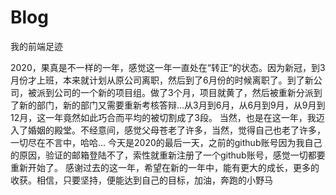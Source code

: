 # Blog
我的前端足迹

  2020，果真是不一样的一年，感觉这一年一直处在“转正“的状态。因为新冠，到3月份才上班，本来就计划从原公司离职，然后到了6月份的时候离职了。到了新公司，被派到公司的一个新的项目组。做了3个月，项目就黄了，然后被重新分派到了新的部门，新的部门又需要重新考核答辩...从3月到6月，从6月到9月，从9月到12月，这一年竟然如此巧合而平均的被切割成了3段。
  当然，也是在这一年，我迈入了婚姻的殿堂。不经意间，感觉父母苍老了许多，当然，觉得自己也老了许多，一切尽在不言中，哈哈...
  今天是2020的最后一天，之前的github账号因为我自己的原因，验证的邮箱登陆不了，索性就重新注册了一个github账号，感觉一切都要重新开始了。
  感谢过去的这一年，希望在新的一年中，能有更大的成长，更多的收获。相信，只要坚持，便能达到自己的目标，加油，奔跑的小野马
